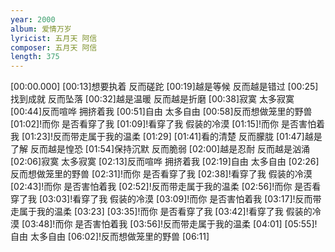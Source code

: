 ```yaml
---
year: 2000
album: 爱情万岁
lyricist: 五月天 阿信
composer: 五月天 阿信
length: 375
---
```

[00:00.000]
[00:13]想要执着 反而磋跎
[00:19]越是等候 反而越是错过
[00:25]找到成就 反而坠落
[00:32]越是温暖 反而越是折磨
[00:38]寂寞 太多寂寞
[00:44]反而喧哗 拥挤着我
[00:51]自由 太多自由
[00:58]反而想做笼里的野兽
[01:02]!而你 是否看穿了我
[01:09]!看穿了我 假装的冷漠
[01:15]!而你 是否害怕着我
[01:23]!反而带走属于我的温柔
[01:29]
[01:41]看的清楚 反而朦胧
[01:47]越是了解 反而越是惶恐
[01:54]保持沉默 反而脆弱
[02:00]越是忍耐 反而越是汹涌
[02:06]寂寞 太多寂寞
[02:13]反而喧哗 拥挤着我
[02:19]自由 太多自由
[02:26]反而想做笼里的野兽
[02:31]!而你 是否看穿了我
[02:38]!看穿了我 假装的冷漠
[02:43]!而你 是否害怕着我
[02:52]!反而带走属于我的温柔
[02:56]!而你 是否看穿了我
[03:03]!看穿了我 假装的冷漠
[03:09]!而你 是否害怕着我
[03:17]!反而带走属于我的温柔
[03:23]
[03:35]!而你 是否看穿了我
[03:42]!看穿了我 假装的冷漠
[03:48]!而你 是否害怕着我
[03:56]!反而带走属于我的温柔
[04:01]
[05:55]!自由 太多自由
[06:02]!反而想做笼里的野兽
[06:11]